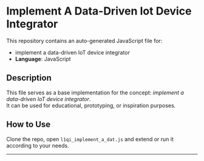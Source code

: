 # Implement A Data-Driven Iot Device Integrator

This repository contains an auto-generated JavaScript file for:

- implement a data-driven IoT device integrator
- **Language**: JavaScript

## Description

This file serves as a base implementation for the concept: *implement a data-driven IoT device integrator*.  
It can be used for educational, prototyping, or inspiration purposes.

## How to Use

Clone the repo, open `l1qi_implement_a_dat.js` and extend or run it according to your needs.

---


